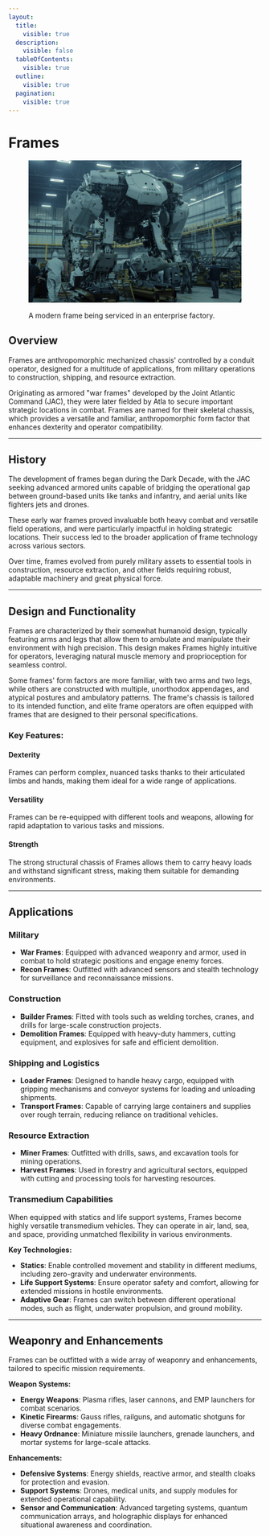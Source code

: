 ```yaml
---
layout:
  title:
    visible: true
  description:
    visible: false
  tableOfContents:
    visible: true
  outline:
    visible: true
  pagination:
    visible: true
---
```


# Frames

<figure><img src="../../.gitbook/assets/frames.png" alt=""><figcaption><p>A modern frame being serviced in an enterprise factory.</p></figcaption></figure>

## Overview

Frames are anthropomorphic mechanized chassis' controlled by a conduit operator, designed for a multitude of applications, from military operations to construction, shipping, and resource extraction.

Originating as armored "war frames" developed by the Joint Atlantic Command (JAC), they were later fielded by Atla to secure important strategic locations in combat. Frames are named for their skeletal chassis, which provides a versatile and familiar, anthropomorphic form factor that enhances dexterity and operator compatibility.

***

## History

The development of frames began during the Dark Decade, with the JAC seeking advanced armored units capable of bridging the operational gap between ground-based units like tanks and infantry, and aerial units like fighters jets and drones.

These early war frames proved invaluable both heavy combat and versatile field operations, and were particularly impactful in holding strategic locations. Their success led to the broader application of frame technology across various sectors.

Over time, frames evolved from purely military assets to essential tools in construction, resource extraction, and other fields requiring robust, adaptable machinery and great physical force.

***

## Design and Functionality

Frames are characterized by their somewhat humanoid design, typically featuring arms and legs that allow them to ambulate and manipulate their environment with high precision. This design makes Frames highly intuitive for operators, leveraging natural muscle memory and proprioception for seamless control.

Some frames' form factors are more familiar, with two arms and two legs, while others are constructed with multiple, unorthodox appendages, and atypical postures and ambulatory patterns. The frame's chassis is tailored to its intended function, and elite frame operators are often equipped with frames that are designed to their personal specifications.

### **Key Features:**

#### Dexterity

Frames can perform complex, nuanced tasks thanks to their articulated limbs and hands, making them ideal for a wide range of applications.

#### Versatility

Frames can be re-equipped with different tools and weapons, allowing for rapid adaptation to various tasks and missions.

#### Strength

The strong structural chassis of Frames allows them to carry heavy loads and withstand significant stress, making them suitable for demanding environments.

***

## Applications

### Military

* **War Frames**: Equipped with advanced weaponry and armor, used in combat to hold strategic positions and engage enemy forces.
* **Recon Frames**: Outfitted with advanced sensors and stealth technology for surveillance and reconnaissance missions.

### Construction

* **Builder Frames**: Fitted with tools such as welding torches, cranes, and drills for large-scale construction projects.
* **Demolition Frames**: Equipped with heavy-duty hammers, cutting equipment, and explosives for safe and efficient demolition.

### Shipping and Logistics

* **Loader Frames**: Designed to handle heavy cargo, equipped with gripping mechanisms and conveyor systems for loading and unloading shipments.
* **Transport Frames**: Capable of carrying large containers and supplies over rough terrain, reducing reliance on traditional vehicles.

### Resource Extraction

* **Miner Frames**: Outfitted with drills, saws, and excavation tools for mining operations.
* **Harvest Frames**: Used in forestry and agricultural sectors, equipped with cutting and processing tools for harvesting resources.

### Transmedium Capabilities

When equipped with statics and life support systems, Frames become highly versatile transmedium vehicles. They can operate in air, land, sea, and space, providing unmatched flexibility in various environments.

**Key Technologies:**

* **Statics**: Enable controlled movement and stability in different mediums, including zero-gravity and underwater environments.
* **Life Support Systems**: Ensure operator safety and comfort, allowing for extended missions in hostile environments.
* **Adaptive Gear**: Frames can switch between different operational modes, such as flight, underwater propulsion, and ground mobility.

***

## Weaponry and Enhancements

Frames can be outfitted with a wide array of weaponry and enhancements, tailored to specific mission requirements.

**Weapon Systems:**

* **Energy Weapons**: Plasma rifles, laser cannons, and EMP launchers for combat scenarios.
* **Kinetic Firearms**: Gauss rifles, railguns, and automatic shotguns for diverse combat engagements.
* **Heavy Ordnance**: Miniature missile launchers, grenade launchers, and mortar systems for large-scale attacks.

**Enhancements:**

* **Defensive Systems**: Energy shields, reactive armor, and stealth cloaks for protection and evasion.
* **Support Systems**: Drones, medical units, and supply modules for extended operational capability.
* **Sensor and Communication**: Advanced targeting systems, quantum communication arrays, and holographic displays for enhanced situational awareness and coordination.

